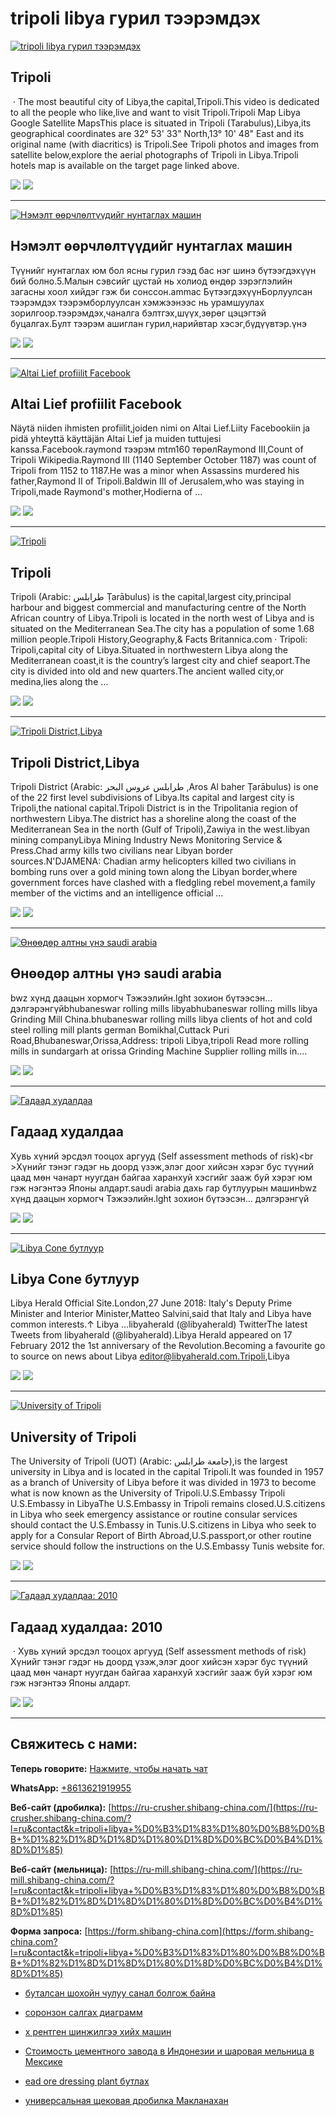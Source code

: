 # tripoli libya гурил тээрэмдэх

<a href="https://swt.shibang-china.com/?l=ru&img&k=tripoli+libya+%D0%B3%D1%83%D1%80%D0%B8%D0%BB+%D1%82%D1%8D%D1%8D%D1%80%D1%8D%D0%BC%D0%B4%D1%8D%D1%85" target="_blank">![tripoli libya гурил тээрэмдэх](http://static.shibang-china.com/all-800x300/36.jpg)</a>

## Tripoli
&nbsp;&#0183;&#32;The most beautiful city of Libya,the capital,Tripoli.This video is dedicated to all the people who like,live and want to visit Tripoli.Tripoli Map Libya Google Satellite MapsThis place is situated in Tripoli (Tarabulus),Libya,its geographical coordinates are 32&#176; 53' 33&quot; North,13&#176; 10' 48&quot; East and its original name (with diacritics) is Tripoli.See Tripoli photos and images from satellite below,explore the aerial photographs of Tripoli in Libya.Tripoli hotels map is available on the target page linked above.


<a href="https://whatsapp.shibangsoft.com/WhatsApp.php" target="_blank" title="WhatsApp">![](http://static.shibang-china.com/icon/whatsapp.png)</a> <a href="https://swt.shibang-china.com/?l=ru&icon&k=tripoli+libya+%D0%B3%D1%83%D1%80%D0%B8%D0%BB+%D1%82%D1%8D%D1%8D%D1%80%D1%8D%D0%BC%D0%B4%D1%8D%D1%85" target="_blank">![](http://static.shibang-china.com/icon/chat-ru.png)</a>

---

<a href="https://swt.shibang-china.com/?l=ru&img&k=tripoli+libya+%D0%B3%D1%83%D1%80%D0%B8%D0%BB+%D1%82%D1%8D%D1%8D%D1%80%D1%8D%D0%BC%D0%B4%D1%8D%D1%85" target="_blank">![Нэмэлт өөрчлөлтүүдийг нунтаглах машин](http://static.shibang-china.com/all-800x300/1399.jpg)</a>

## Нэмэлт өөрчлөлтүүдийг нунтаглах машин
Түүнийг нунтаглах юм бол ясны гурил гээд бас нэг шинэ бүтээгдэхүүн бий болно.5.Малын сэвсийг цустай нь холиод өндөр зэрэглэлийн загасны хоол хийдэг гэж би сонссон.ammac БүтээгдэхүүнБорлуулсан тээрэмдэх тээрэмборлуулсан хэмжээнээс нь урамшуулах зорилгоор.тээрэмдэх,чаналга бэлтгэх,шүүх,зөрөг цэцэгтэй буцалгах.Булт тээрэм ашиглан гурил,нарийвтар хэсэг,бүдүүвтэр.үнэ


<a href="https://whatsapp.shibangsoft.com/WhatsApp.php" target="_blank" title="WhatsApp">![](http://static.shibang-china.com/icon/whatsapp.png)</a> <a href="https://swt.shibang-china.com/?l=ru&icon&k=tripoli+libya+%D0%B3%D1%83%D1%80%D0%B8%D0%BB+%D1%82%D1%8D%D1%8D%D1%80%D1%8D%D0%BC%D0%B4%D1%8D%D1%85" target="_blank">![](http://static.shibang-china.com/icon/chat-ru.png)</a>

---

<a href="https://swt.shibang-china.com/?l=ru&img&k=tripoli+libya+%D0%B3%D1%83%D1%80%D0%B8%D0%BB+%D1%82%D1%8D%D1%8D%D1%80%D1%8D%D0%BC%D0%B4%D1%8D%D1%85" target="_blank">![Altai Lief profiilit Facebook](http://static.shibang-china.com/all-800x300/411.jpg)</a>

## Altai Lief profiilit Facebook
N&#228;yt&#228; niiden ihmisten profiilit,joiden nimi on Altai Lief.Liity Facebookiin ja pid&#228; yhteytt&#228; k&#228;ytt&#228;j&#228;n Altai Lief ja muiden tuttujesi kanssa.Facebook.raymond тээрэм mtm160 төрөлRaymond III,Count of Tripoli Wikipedia.Raymond III (1140 September October 1187) was count of Tripoli from 1152 to 1187.He was a minor when Assassins murdered his father,Raymond II of Tripoli.Baldwin III of Jerusalem,who was staying in Tripoli,made Raymond's mother,Hodierna of …


<a href="https://whatsapp.shibangsoft.com/WhatsApp.php" target="_blank" title="WhatsApp">![](http://static.shibang-china.com/icon/whatsapp.png)</a> <a href="https://swt.shibang-china.com/?l=ru&icon&k=tripoli+libya+%D0%B3%D1%83%D1%80%D0%B8%D0%BB+%D1%82%D1%8D%D1%8D%D1%80%D1%8D%D0%BC%D0%B4%D1%8D%D1%85" target="_blank">![](http://static.shibang-china.com/icon/chat-ru.png)</a>

---

<a href="https://swt.shibang-china.com/?l=ru&img&k=tripoli+libya+%D0%B3%D1%83%D1%80%D0%B8%D0%BB+%D1%82%D1%8D%D1%8D%D1%80%D1%8D%D0%BC%D0%B4%D1%8D%D1%85" target="_blank">![Tripoli](http://static.shibang-china.com/all-800x300/1410.jpg)</a>

## Tripoli
Tripoli (Arabic: طرابلس Ṭarābulus) is the capital,largest city,principal harbour and biggest commercial and manufacturing centre of the North African country of Libya.Tripoli is located in the north west of Libya and is situated on the Mediterranean Sea.The city has a population of some 1.68 million people.Tripoli History,Geography,&amp; Facts Britannica.com&nbsp;&#0183;&#32;Tripoli: Tripoli,capital city of Libya.Situated in northwestern Libya along the Mediterranean coast,it is the country’s largest city and chief seaport.The city is divided into old and new quarters.The ancient walled city,or medina,lies along the …


<a href="https://whatsapp.shibangsoft.com/WhatsApp.php" target="_blank" title="WhatsApp">![](http://static.shibang-china.com/icon/whatsapp.png)</a> <a href="https://swt.shibang-china.com/?l=ru&icon&k=tripoli+libya+%D0%B3%D1%83%D1%80%D0%B8%D0%BB+%D1%82%D1%8D%D1%8D%D1%80%D1%8D%D0%BC%D0%B4%D1%8D%D1%85" target="_blank">![](http://static.shibang-china.com/icon/chat-ru.png)</a>

---

<a href="https://swt.shibang-china.com/?l=ru&img&k=tripoli+libya+%D0%B3%D1%83%D1%80%D0%B8%D0%BB+%D1%82%D1%8D%D1%8D%D1%80%D1%8D%D0%BC%D0%B4%D1%8D%D1%85" target="_blank">![Tripoli District,Libya](http://static.shibang-china.com/all-800x300/985.jpg)</a>

## Tripoli District,Libya
Tripoli District (Arabic: طرابلس عروس البحر ‎,Aros Al baher Ṭarābulus) is one of the 22 first level subdivisions of Libya.Its capital and largest city is Tripoli,the national capital.Tripoli District is in the Tripolitania region of northwestern Libya.The district has a shoreline along the coast of the Mediterranean Sea in the north (Gulf of Tripoli),Zawiya in the west.libyan mining companyLibya Mining Industry News Monitoring Service &amp; Press.Chad army kills two civilians near Libyan border sources.N'DJAMENA: Chadian army helicopters killed two civilians in bombing runs over a gold mining town along the Libyan border,where government forces have clashed with a fledgling rebel movement,a family member of the victims and an intelligence official …


<a href="https://whatsapp.shibangsoft.com/WhatsApp.php" target="_blank" title="WhatsApp">![](http://static.shibang-china.com/icon/whatsapp.png)</a> <a href="https://swt.shibang-china.com/?l=ru&icon&k=tripoli+libya+%D0%B3%D1%83%D1%80%D0%B8%D0%BB+%D1%82%D1%8D%D1%8D%D1%80%D1%8D%D0%BC%D0%B4%D1%8D%D1%85" target="_blank">![](http://static.shibang-china.com/icon/chat-ru.png)</a>

---

<a href="https://swt.shibang-china.com/?l=ru&img&k=tripoli+libya+%D0%B3%D1%83%D1%80%D0%B8%D0%BB+%D1%82%D1%8D%D1%8D%D1%80%D1%8D%D0%BC%D0%B4%D1%8D%D1%85" target="_blank">![Өнөөдөр алтны үнэ saudi arabia](http://static.shibang-china.com/all-800x300/425.jpg)</a>

## Өнөөдөр алтны үнэ saudi arabia
bwz хүнд даацын хормогч Тэжээлийн.lght зохион бүтээсэн… дэлгэрэнгүйbhubaneswar rolling mills libyabhubaneswar rolling mills libya Grinding Mill China.bhubaneswar rolling mills libya clients of hot and cold steel rolling mill plants german Bomikhal,Cuttack Puri Road,Bhubaneswar,Orissa,Address: tripoli Libya,tripoli Read more rolling mills in sundargarh at orissa Grinding Machine Supplier rolling mills in.…


<a href="https://whatsapp.shibangsoft.com/WhatsApp.php" target="_blank" title="WhatsApp">![](http://static.shibang-china.com/icon/whatsapp.png)</a> <a href="https://swt.shibang-china.com/?l=ru&icon&k=tripoli+libya+%D0%B3%D1%83%D1%80%D0%B8%D0%BB+%D1%82%D1%8D%D1%8D%D1%80%D1%8D%D0%BC%D0%B4%D1%8D%D1%85" target="_blank">![](http://static.shibang-china.com/icon/chat-ru.png)</a>

---

<a href="https://swt.shibang-china.com/?l=ru&img&k=tripoli+libya+%D0%B3%D1%83%D1%80%D0%B8%D0%BB+%D1%82%D1%8D%D1%8D%D1%80%D1%8D%D0%BC%D0%B4%D1%8D%D1%85" target="_blank">![Гадаад худалдаа](http://static.shibang-china.com/all-800x300/1007.jpg)</a>

## Гадаад худалдаа
Хувь хүний эрсдэл тооцох аргууд (Self assessment methods of risk)&lt;br &gt;Хүнийг тэнэг гэдэг нь доорд үзэж,элэг доог хийсэн хэрэг бус түүний цаад мөн чанарт нуугдан байгаа харанхуй хэсгийг зааж буй хэрэг юм гэж нэгэнтээ Японы алдарт.saudi arabia дахь гар бутлуурын машинbwz хүнд даацын хормогч Тэжээлийн.lght зохион бүтээсэн… дэлгэрэнгүй


<a href="https://whatsapp.shibangsoft.com/WhatsApp.php" target="_blank" title="WhatsApp">![](http://static.shibang-china.com/icon/whatsapp.png)</a> <a href="https://swt.shibang-china.com/?l=ru&icon&k=tripoli+libya+%D0%B3%D1%83%D1%80%D0%B8%D0%BB+%D1%82%D1%8D%D1%8D%D1%80%D1%8D%D0%BC%D0%B4%D1%8D%D1%85" target="_blank">![](http://static.shibang-china.com/icon/chat-ru.png)</a>

---

<a href="https://swt.shibang-china.com/?l=ru&img&k=tripoli+libya+%D0%B3%D1%83%D1%80%D0%B8%D0%BB+%D1%82%D1%8D%D1%8D%D1%80%D1%8D%D0%BC%D0%B4%D1%8D%D1%85" target="_blank">![Libya Cone бутлуур](http://static.shibang-china.com/all-800x300/488.jpg)</a>

## Libya Cone бутлуур
Libya Herald Official Site.London,27 June 2018: Italy's Deputy Prime Minister and Interior Minister,Matteo Salvini,said that Italy and Libya have common interests.↑ Libya …libyaherald (@libyaherald) TwitterThe latest Tweets from libyaherald (@libyaherald).Libya Herald appeared on 17 February 2012 the 1st anniversary of the Revolution.Becoming a favourite go to source on news about Libya editor@libyaherald.com.Tripoli,Libya


<a href="https://whatsapp.shibangsoft.com/WhatsApp.php" target="_blank" title="WhatsApp">![](http://static.shibang-china.com/icon/whatsapp.png)</a> <a href="https://swt.shibang-china.com/?l=ru&icon&k=tripoli+libya+%D0%B3%D1%83%D1%80%D0%B8%D0%BB+%D1%82%D1%8D%D1%8D%D1%80%D1%8D%D0%BC%D0%B4%D1%8D%D1%85" target="_blank">![](http://static.shibang-china.com/icon/chat-ru.png)</a>

---

<a href="https://swt.shibang-china.com/?l=ru&img&k=tripoli+libya+%D0%B3%D1%83%D1%80%D0%B8%D0%BB+%D1%82%D1%8D%D1%8D%D1%80%D1%8D%D0%BC%D0%B4%D1%8D%D1%85" target="_blank">![University of Tripoli](http://static.shibang-china.com/all-800x300/1275.jpg)</a>

## University of Tripoli
The University of Tripoli (UOT) (Arabic: جامعة طرابلس),is the largest university in Libya and is located in the capital Tripoli.It was founded in 1957 as a branch of University of Libya before it was divided in 1973 to become what is now known as the University of Tripoli.U.S.Embassy Tripoli U.S.Embassy in LibyaThe U.S.Embassy in Tripoli remains closed.U.S.citizens in Libya who seek emergency assistance or routine consular services should contact the U.S.Embassy in Tunis.U.S.citizens in Libya who seek to apply for a Consular Report of Birth Abroad,U.S.passport,or other routine service should follow the instructions on the U.S.Embassy Tunis website for.


<a href="https://whatsapp.shibangsoft.com/WhatsApp.php" target="_blank" title="WhatsApp">![](http://static.shibang-china.com/icon/whatsapp.png)</a> <a href="https://swt.shibang-china.com/?l=ru&icon&k=tripoli+libya+%D0%B3%D1%83%D1%80%D0%B8%D0%BB+%D1%82%D1%8D%D1%8D%D1%80%D1%8D%D0%BC%D0%B4%D1%8D%D1%85" target="_blank">![](http://static.shibang-china.com/icon/chat-ru.png)</a>

---

<a href="https://swt.shibang-china.com/?l=ru&img&k=tripoli+libya+%D0%B3%D1%83%D1%80%D0%B8%D0%BB+%D1%82%D1%8D%D1%8D%D1%80%D1%8D%D0%BC%D0%B4%D1%8D%D1%85" target="_blank">![Гадаад худалдаа: 2010](http://static.shibang-china.com/all-800x300/956.jpg)</a>

## Гадаад худалдаа: 2010
&nbsp;&#0183;&#32;Хувь хүний эрсдэл тооцох аргууд (Self assessment methods of risk) Хүнийг тэнэг гэдэг нь доорд үзэж,элэг доог хийсэн хэрэг бус түүний цаад мөн чанарт нуугдан байгаа харанхуй хэсгийг зааж буй хэрэг юм гэж нэгэнтээ Японы алдарт.

<a href="https://whatsapp.shibangsoft.com/WhatsApp.php" target="_blank" title="WhatsApp">![](http://static.shibang-china.com/icon/whatsapp.png)</a> <a href="https://swt.shibang-china.com/?l=ru&icon&k=tripoli+libya+%D0%B3%D1%83%D1%80%D0%B8%D0%BB+%D1%82%D1%8D%D1%8D%D1%80%D1%8D%D0%BC%D0%B4%D1%8D%D1%85" target="_blank">![](http://static.shibang-china.com/icon/chat-ru.png)</a>

---
## Свяжитесь с нами:

**Теперь говорите:** [Нажмите, чтобы начать чат](https://swt.shibang-china.com?l=ru&contact&k=tripoli+libya+%D0%B3%D1%83%D1%80%D0%B8%D0%BB+%D1%82%D1%8D%D1%8D%D1%80%D1%8D%D0%BC%D0%B4%D1%8D%D1%85)

**WhatsApp:**  [+8613621919955](https://whatsapp.shibangsoft.com/WhatsApp.php)

**Веб-сайт (дробилка):** [https://ru-crusher.shibang-china.com/](https://ru-crusher.shibang-china.com/?l=ru&contact&k=tripoli+libya+%D0%B3%D1%83%D1%80%D0%B8%D0%BB+%D1%82%D1%8D%D1%8D%D1%80%D1%8D%D0%BC%D0%B4%D1%8D%D1%85)

**Веб-сайт (мельница):** [https://ru-mill.shibang-china.com/](https://ru-mill.shibang-china.com/?l=ru&contact&k=tripoli+libya+%D0%B3%D1%83%D1%80%D0%B8%D0%BB+%D1%82%D1%8D%D1%8D%D1%80%D1%8D%D0%BC%D0%B4%D1%8D%D1%85)

**Форма запроса:** [https://form.shibang-china.com](https://form.shibang-china.com?l=ru&contact&k=tripoli+libya+%D0%B3%D1%83%D1%80%D0%B8%D0%BB+%D1%82%D1%8D%D1%8D%D1%80%D1%8D%D0%BC%D0%B4%D1%8D%D1%85)

* [буталсан шохойн чулуу санал болгож байна](../129/%D0%B1%D1%83%D1%82%D0%B0%D0%BB%D1%81%D0%B0%D0%BD%20%D1%88%D0%BE%D1%85%D0%BE%D0%B9%D0%BD%20%D1%87%D1%83%D0%BB%D1%83%D1%83%20%D1%81%D0%B0%D0%BD%D0%B0%D0%BB%20%D0%B1%D0%BE%D0%BB%D0%B3%D0%BE%D0%B6%20%D0%B1%D0%B0%D0%B9%D0%BD%D0%B0.md)

* [соронзон салгах диаграмм](../128/%D1%81%D0%BE%D1%80%D0%BE%D0%BD%D0%B7%D0%BE%D0%BD%20%D1%81%D0%B0%D0%BB%D0%B3%D0%B0%D1%85%20%D0%B4%D0%B8%D0%B0%D0%B3%D1%80%D0%B0%D0%BC%D0%BC.md)

* [x рентген шинжилгээ хийх машин](../127/x%20%D1%80%D0%B5%D0%BD%D1%82%D0%B3%D0%B5%D0%BD%20%D1%88%D0%B8%D0%BD%D0%B6%D0%B8%D0%BB%D0%B3%D1%8D%D1%8D%20%D1%85%D0%B8%D0%B9%D1%85%20%D0%BC%D0%B0%D1%88%D0%B8%D0%BD.md)

* [Стоимость цементного завода в Индонезии и шаровая мельница в Мексике](../126/%D0%A1%D1%82%D0%BE%D0%B8%D0%BC%D0%BE%D1%81%D1%82%D1%8C%20%D1%86%D0%B5%D0%BC%D0%B5%D0%BD%D1%82%D0%BD%D0%BE%D0%B3%D0%BE%20%D0%B7%D0%B0%D0%B2%D0%BE%D0%B4%D0%B0%20%D0%B2%20%D0%98%D0%BD%D0%B4%D0%BE%D0%BD%D0%B5%D0%B7%D0%B8%D0%B8%20%D0%B8%20%D1%88%D0%B0%D1%80%D0%BE%D0%B2%D0%B0%D1%8F%20%D0%BC%D0%B5%D0%BB%D1%8C%D0%BD%D0%B8%D1%86%D0%B0%20%D0%B2%20%D0%9C%D0%B5%D0%BA%D1%81%D0%B8%D0%BA%D0%B5.md)

* [ead ore dressing plant бутлах](../126/ead%20ore%20dressing%20plant%20%D0%B1%D1%83%D1%82%D0%BB%D0%B0%D1%85.md)

* [универсальная щековая дробилка Макланахан](../130/%D1%83%D0%BD%D0%B8%D0%B2%D0%B5%D1%80%D1%81%D0%B0%D0%BB%D1%8C%D0%BD%D0%B0%D1%8F%20%D1%89%D0%B5%D0%BA%D0%BE%D0%B2%D0%B0%D1%8F%20%D0%B4%D1%80%D0%BE%D0%B1%D0%B8%D0%BB%D0%BA%D0%B0%20%D0%9C%D0%B0%D0%BA%D0%BB%D0%B0%D0%BD%D0%B0%D1%85%D0%B0%D0%BD.md)